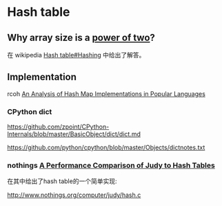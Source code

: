 # Hash table



## Why array size is a [power of two](https://en.wikipedia.org/wiki/Power_of_two)?

在 wikipedia [Hash table#Hashing](https://en.wikipedia.org/wiki/Hash_table#Hashing) 中给出了解答。



## Implementation

rcoh [An Analysis of Hash Map Implementations in Popular Languages](https://rcoh.me/posts/hash-map-analysis/)



### CPython dict

https://github.com/zpoint/CPython-Internals/blob/master/BasicObject/dict/dict.md

https://github.com/python/cpython/blob/master/Objects/dictnotes.txt



### nothings [A Performance Comparison of Judy to Hash Tables](http://www.nothings.org/computer/judy/)

在其中给出了hash table的一个简单实现: 

http://www.nothings.org/computer/judy/hash.c